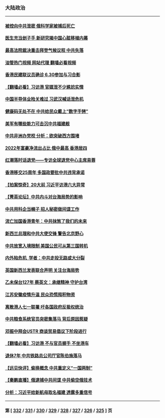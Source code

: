 ### 大陆政治
---
#### [被控向中共泄密 俄科学家被捕后死亡](../../pages/ncid277/n13772686.md?07040045) 
#### [医生充当刽子手 新研究揭中国心脏移植内幕](../../pages/ncid277/n13772291.md?07040045) 
#### [最高法院裁决重击拜登气候议程 中共失落](../../pages/ncid277/n13772409.md?07040045) 
#### [油管热门视频 网站代理 翻墙必看视频](http://209.222.30.114:81/youtube.html?07040045)
#### [香港民建联议员确诊 6.30参加与习合影](../../pages/ncid277/n13772533.md?07040045) 
#### [【翻墙必看】习访港 官媒泄不少尴尬实情](../../pages/ncid277/n13772417.md?07040045) 
#### [中国半导体业险关难过 习武汉喊话泄危机](../../pages/ncid277/n13772457.md?07040045) 
#### [健康码无处不在 中共给民众戴上“数字手铐”](../../pages/ncid277/n13770980.md?07040045) 
#### [美军有哪些能力可击沉中共福建舰](../../pages/ncid277/n13768157.md?07040045) 
#### [中共非洲办党校 分析：欲突破西方围堵](../../pages/ncid277/n13772412.md?07040045) 
#### [2022年富豪净流出占比 俄中最高 香港居四](../../pages/ncid277/n13772440.md?07040045) 
#### [红潮落时话退党——专访全球退党中心主席易蓉](../../pages/ncid277/n13772427.md?07040045) 
#### [香港移交25周年 多国政要批中共违背承诺](../../pages/ncid277/n13772424.md?07040045) 
#### [【拍案惊奇】20大前 习近平访港六大异常](../../pages/ncid277/n13772346.md?07040045) 
#### [【菁英论坛】中共内斗对台海局势的影响](../../pages/ncid277/n13772350.md?07040045) 
#### [中共用科企当幌子 招人秘密做间谍工作](../../pages/ncid277/n13772288.md?07040045) 
#### [流亡加国香港青年：中共抹煞了我们的未来](../../pages/ncid277/n13772284.md?07040045) 
#### [新西兰总理和中共大使交锋 警告北京野心](../../pages/ncid277/n13772233.md?07040045) 
#### [中共放宽入境限制 美国公民可从第三国转机](../../pages/ncid277/n13772091.md?07040045) 
#### [内外陷危机  学者：中共走投无路或大分裂](../../pages/ncid277/n13771996.md?07040045) 
#### [英国新西兰发表联合声明 关注台海局势](../../pages/ncid277/n13772032.md?07040045) 
#### [乙未保台127年 蔡英文：承继精神 守护台湾](../../pages/ncid277/n13771967.md?07040045) 
#### [江苏安徽疫情升温 民众恐慌囤积物资](../../pages/ncid277/n13771992.md?07040045) 
#### [离散港人七一联署 吁各国政府反极权统治](../../pages/ncid277/n13771958.md?07040045) 
#### [中共粮食系统官员突密集落马 背后原因惹疑](../../pages/ncid277/n13771806.md?07040045) 
#### [邓振中拜会USTR 商谈贸易倡议下阶段进行](../../pages/ncid277/n13771825.md?07040045) 
#### [【翻墙必看】习访港 不与官员握手 不坐港车](../../pages/ncid277/n13771836.md?07040045) 
#### [退休7年 中共铁路总公司厅官陈伯施落马](../../pages/ncid277/n13771775.md?07040045) 
#### [【远见快评】偷换概念 中共重定义“一国两制”](../../pages/ncid277/n13771721.md?07040045) 
#### [【秦鹏直播】俄逮捕中共间谍 中共偷空俄技术](../../pages/ncid277/n13771492.md?07040045) 
#### [分析：习近平给新航母取名福建 透露多重信号](../../pages/ncid277/n13771662.md?07040045) 

---
#### 第 [ [332](./332.md?07040045) / [331](./331.md?07040045) / [330](./330.md?07040045) / [329](./329.md?07040045) / [328](./328.md?07040045) / [327](./327.md?07040045) / [326](./326.md?07040045) / [325](./325.md?07040045) ] 页
